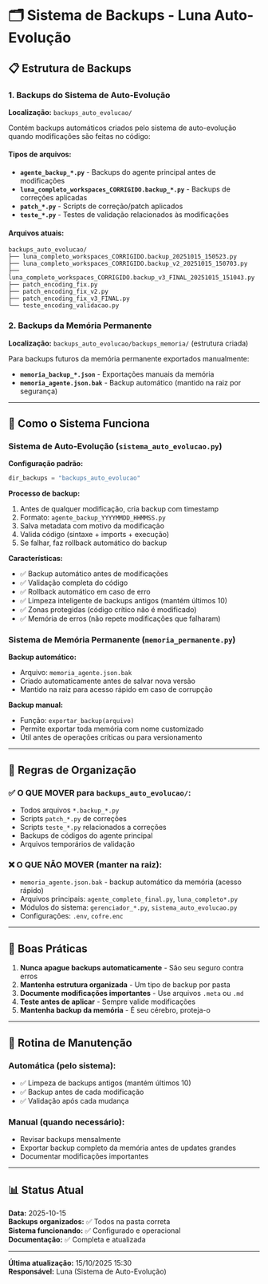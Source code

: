 # 🗂️ Sistema de Backups - Luna Auto-Evolução

## 📋 Estrutura de Backups

### 1. **Backups do Sistema de Auto-Evolução**
**Localização:** `backups_auto_evolucao/`

Contém backups automáticos criados pelo sistema de auto-evolução quando modificações são feitas no código:

#### Tipos de arquivos:
- **`agente_backup_*.py`** - Backups do agente principal antes de modificações
- **`luna_completo_workspaces_CORRIGIDO.backup_*.py`** - Backups de correções aplicadas
- **`patch_*.py`** - Scripts de correção/patch aplicados
- **`teste_*.py`** - Testes de validação relacionados às modificações

#### Arquivos atuais:
```
backups_auto_evolucao/
├── luna_completo_workspaces_CORRIGIDO.backup_20251015_150523.py
├── luna_completo_workspaces_CORRIGIDO.backup_v2_20251015_150703.py
├── luna_completo_workspaces_CORRIGIDO.backup_v3_FINAL_20251015_151043.py
├── patch_encoding_fix.py
├── patch_encoding_fix_v2.py
├── patch_encoding_fix_v3_FINAL.py
└── teste_encoding_validacao.py
```

### 2. **Backups da Memória Permanente**
**Localização:** `backups_auto_evolucao/backups_memoria/` (estrutura criada)

Para backups futuros da memória permanente exportados manualmente:
- **`memoria_backup_*.json`** - Exportações manuais da memória
- **`memoria_agente.json.bak`** - Backup automático (mantido na raiz por segurança)

---

## 🔧 Como o Sistema Funciona

### Sistema de Auto-Evolução (`sistema_auto_evolucao.py`)

**Configuração padrão:**
```python
dir_backups = "backups_auto_evolucao"
```

**Processo de backup:**
1. Antes de qualquer modificação, cria backup com timestamp
2. Formato: `agente_backup_YYYYMMDD_HHMMSS.py`
3. Salva metadata com motivo da modificação
4. Valida código (sintaxe + imports + execução)
5. Se falhar, faz rollback automático do backup

**Características:**
- ✅ Backup automático antes de modificações
- ✅ Validação completa do código
- ✅ Rollback automático em caso de erro
- ✅ Limpeza inteligente de backups antigos (mantém últimos 10)
- ✅ Zonas protegidas (código crítico não é modificado)
- ✅ Memória de erros (não repete modificações que falharam)

### Sistema de Memória Permanente (`memoria_permanente.py`)

**Backup automático:**
- Arquivo: `memoria_agente.json.bak`
- Criado automaticamente antes de salvar nova versão
- Mantido na raiz para acesso rápido em caso de corrupção

**Backup manual:**
- Função: `exportar_backup(arquivo)`
- Permite exportar toda memória com nome customizado
- Útil antes de operações críticas ou para versionamento

---

## 📝 Regras de Organização

### ✅ O QUE MOVER para `backups_auto_evolucao/`:
- Todos arquivos `*.backup_*.py`
- Scripts `patch_*.py` de correções
- Scripts `teste_*.py` relacionados a correções
- Backups de códigos do agente principal
- Arquivos temporários de validação

### ❌ O QUE NÃO MOVER (manter na raiz):
- `memoria_agente.json.bak` - backup automático da memória (acesso rápido)
- Arquivos principais: `agente_completo_final.py`, `luna_completo*.py`
- Módulos do sistema: `gerenciador_*.py`, `sistema_auto_evolucao.py`
- Configurações: `.env`, `cofre.enc`

---

## 🎯 Boas Práticas

1. **Nunca apague backups automaticamente** - São seu seguro contra erros
2. **Mantenha estrutura organizada** - Um tipo de backup por pasta
3. **Documente modificações importantes** - Use arquivos `.meta` ou `.md`
4. **Teste antes de aplicar** - Sempre valide modificações
5. **Mantenha backup da memória** - É seu cérebro, proteja-o

---

## 🔄 Rotina de Manutenção

### Automática (pelo sistema):
- ✅ Limpeza de backups antigos (mantém últimos 10)
- ✅ Backup antes de cada modificação
- ✅ Validação após cada mudança

### Manual (quando necessário):
- Revisar backups mensalmente
- Exportar backup completo da memória antes de updates grandes
- Documentar modificações importantes

---

## 📊 Status Atual

**Data:** 2025-10-15  
**Backups organizados:** ✅ Todos na pasta correta  
**Sistema funcionando:** ✅ Configurado e operacional  
**Documentação:** ✅ Completa e atualizada

---

**Última atualização:** 15/10/2025 15:30  
**Responsável:** Luna (Sistema de Auto-Evolução)
